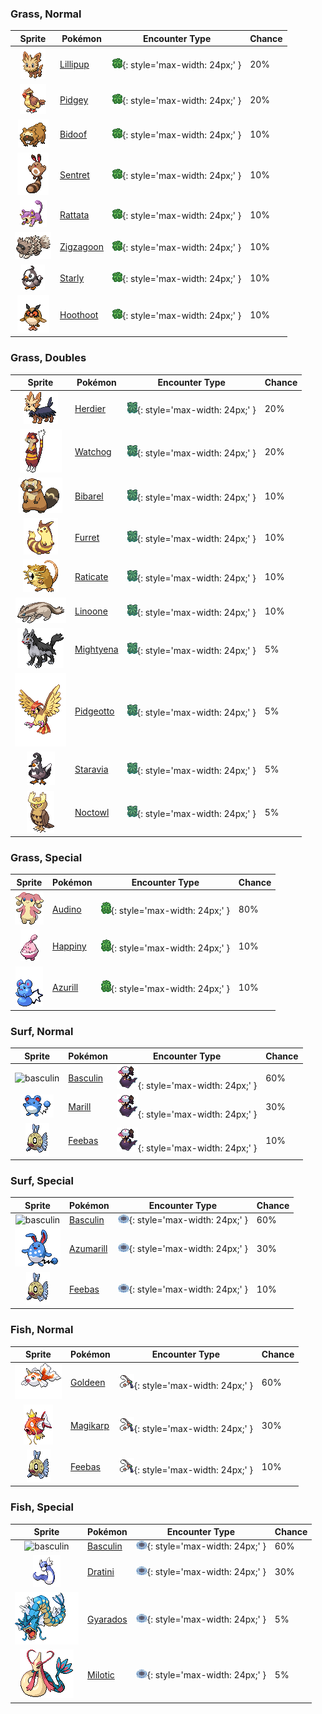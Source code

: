 

### Grass, Normal

| Sprite | Pokémon | Encounter Type | Chance |
| :---: | --- | :---: | --- |
| ![lillipup](https://raw.githubusercontent.com/PokeAPI/sprites/master/sprites/pokemon/versions/generation-v/black-white/animated/506.gif) | [Lillipup](../pokemon/lillipup.md/) | ![Grass, Normal](../assets/encounter_types/grass_normal.png){: style='max-width: 24px;' } | 20% |
| ![pidgey](https://raw.githubusercontent.com/PokeAPI/sprites/master/sprites/pokemon/versions/generation-v/black-white/animated/16.gif) | [Pidgey](../pokemon/pidgey.md/) | ![Grass, Normal](../assets/encounter_types/grass_normal.png){: style='max-width: 24px;' } | 20% |
| ![bidoof](https://raw.githubusercontent.com/PokeAPI/sprites/master/sprites/pokemon/versions/generation-v/black-white/animated/399.gif) | [Bidoof](../pokemon/bidoof.md/) | ![Grass, Normal](../assets/encounter_types/grass_normal.png){: style='max-width: 24px;' } | 10% |
| ![sentret](https://raw.githubusercontent.com/PokeAPI/sprites/master/sprites/pokemon/versions/generation-v/black-white/animated/161.gif) | [Sentret](../pokemon/sentret.md/) | ![Grass, Normal](../assets/encounter_types/grass_normal.png){: style='max-width: 24px;' } | 10% |
| ![rattata](https://raw.githubusercontent.com/PokeAPI/sprites/master/sprites/pokemon/versions/generation-v/black-white/animated/19.gif) | [Rattata](../pokemon/rattata.md/) | ![Grass, Normal](../assets/encounter_types/grass_normal.png){: style='max-width: 24px;' } | 10% |
| ![zigzagoon](https://raw.githubusercontent.com/PokeAPI/sprites/master/sprites/pokemon/versions/generation-v/black-white/animated/263.gif) | [Zigzagoon](../pokemon/zigzagoon.md/) | ![Grass, Normal](../assets/encounter_types/grass_normal.png){: style='max-width: 24px;' } | 10% |
| ![starly](https://raw.githubusercontent.com/PokeAPI/sprites/master/sprites/pokemon/versions/generation-v/black-white/animated/396.gif) | [Starly](../pokemon/starly.md/) | ![Grass, Normal](../assets/encounter_types/grass_normal.png){: style='max-width: 24px;' } | 10% |
| ![hoothoot](https://raw.githubusercontent.com/PokeAPI/sprites/master/sprites/pokemon/versions/generation-v/black-white/animated/163.gif) | [Hoothoot](../pokemon/hoothoot.md/) | ![Grass, Normal](../assets/encounter_types/grass_normal.png){: style='max-width: 24px;' } | 10%

### Grass, Doubles

| Sprite | Pokémon | Encounter Type | Chance |
| :---: | --- | :---: | --- |
| ![herdier](https://raw.githubusercontent.com/PokeAPI/sprites/master/sprites/pokemon/versions/generation-v/black-white/animated/507.gif) | [Herdier](../pokemon/herdier.md/) | ![Grass, Doubles](../assets/encounter_types/grass_doubles.png){: style='max-width: 24px;' } | 20% |
| ![watchog](https://raw.githubusercontent.com/PokeAPI/sprites/master/sprites/pokemon/versions/generation-v/black-white/animated/505.gif) | [Watchog](../pokemon/watchog.md/) | ![Grass, Doubles](../assets/encounter_types/grass_doubles.png){: style='max-width: 24px;' } | 20% |
| ![bibarel](https://raw.githubusercontent.com/PokeAPI/sprites/master/sprites/pokemon/versions/generation-v/black-white/animated/400.gif) | [Bibarel](../pokemon/bibarel.md/) | ![Grass, Doubles](../assets/encounter_types/grass_doubles.png){: style='max-width: 24px;' } | 10% |
| ![furret](https://raw.githubusercontent.com/PokeAPI/sprites/master/sprites/pokemon/versions/generation-v/black-white/animated/162.gif) | [Furret](../pokemon/furret.md/) | ![Grass, Doubles](../assets/encounter_types/grass_doubles.png){: style='max-width: 24px;' } | 10% |
| ![raticate](https://raw.githubusercontent.com/PokeAPI/sprites/master/sprites/pokemon/versions/generation-v/black-white/animated/20.gif) | [Raticate](../pokemon/raticate.md/) | ![Grass, Doubles](../assets/encounter_types/grass_doubles.png){: style='max-width: 24px;' } | 10% |
| ![linoone](https://raw.githubusercontent.com/PokeAPI/sprites/master/sprites/pokemon/versions/generation-v/black-white/animated/264.gif) | [Linoone](../pokemon/linoone.md/) | ![Grass, Doubles](../assets/encounter_types/grass_doubles.png){: style='max-width: 24px;' } | 10% |
| ![mightyena](https://raw.githubusercontent.com/PokeAPI/sprites/master/sprites/pokemon/versions/generation-v/black-white/animated/262.gif) | [Mightyena](../pokemon/mightyena.md/) | ![Grass, Doubles](../assets/encounter_types/grass_doubles.png){: style='max-width: 24px;' } | 5% |
| ![pidgeotto](https://raw.githubusercontent.com/PokeAPI/sprites/master/sprites/pokemon/versions/generation-v/black-white/animated/17.gif) | [Pidgeotto](../pokemon/pidgeotto.md/) | ![Grass, Doubles](../assets/encounter_types/grass_doubles.png){: style='max-width: 24px;' } | 5% |
| ![staravia](https://raw.githubusercontent.com/PokeAPI/sprites/master/sprites/pokemon/versions/generation-v/black-white/animated/397.gif) | [Staravia](../pokemon/staravia.md/) | ![Grass, Doubles](../assets/encounter_types/grass_doubles.png){: style='max-width: 24px;' } | 5% |
| ![noctowl](https://raw.githubusercontent.com/PokeAPI/sprites/master/sprites/pokemon/versions/generation-v/black-white/animated/164.gif) | [Noctowl](../pokemon/noctowl.md/) | ![Grass, Doubles](../assets/encounter_types/grass_doubles.png){: style='max-width: 24px;' } | 5%

### Grass, Special

| Sprite | Pokémon | Encounter Type | Chance |
| :---: | --- | :---: | --- |
| ![audino](https://raw.githubusercontent.com/PokeAPI/sprites/master/sprites/pokemon/versions/generation-v/black-white/animated/531.gif) | [Audino](../pokemon/audino.md/) | ![Grass, Special](../assets/encounter_types/grass_special.png){: style='max-width: 24px;' } | 80% |
| ![happiny](https://raw.githubusercontent.com/PokeAPI/sprites/master/sprites/pokemon/versions/generation-v/black-white/animated/440.gif) | [Happiny](../pokemon/happiny.md/) | ![Grass, Special](../assets/encounter_types/grass_special.png){: style='max-width: 24px;' } | 10% |
| ![azurill](https://raw.githubusercontent.com/PokeAPI/sprites/master/sprites/pokemon/versions/generation-v/black-white/animated/298.gif) | [Azurill](../pokemon/azurill.md/) | ![Grass, Special](../assets/encounter_types/grass_special.png){: style='max-width: 24px;' } | 10%

### Surf, Normal

| Sprite | Pokémon | Encounter Type | Chance |
| :---: | --- | :---: | --- |
| ![basculin]() | [Basculin](../pokemon/basculin.md/) | ![Surf, Normal](../assets/encounter_types/surf_normal.png){: style='max-width: 24px;' } | 60% |
| ![marill](https://raw.githubusercontent.com/PokeAPI/sprites/master/sprites/pokemon/versions/generation-v/black-white/animated/183.gif) | [Marill](../pokemon/marill.md/) | ![Surf, Normal](../assets/encounter_types/surf_normal.png){: style='max-width: 24px;' } | 30% |
| ![feebas](https://raw.githubusercontent.com/PokeAPI/sprites/master/sprites/pokemon/versions/generation-v/black-white/animated/349.gif) | [Feebas](../pokemon/feebas.md/) | ![Surf, Normal](../assets/encounter_types/surf_normal.png){: style='max-width: 24px;' } | 10%

### Surf, Special

| Sprite | Pokémon | Encounter Type | Chance |
| :---: | --- | :---: | --- |
| ![basculin]() | [Basculin](../pokemon/basculin.md/) | ![Surf, Special](../assets/encounter_types/surf_special.png){: style='max-width: 24px;' } | 60% |
| ![azumarill](https://raw.githubusercontent.com/PokeAPI/sprites/master/sprites/pokemon/versions/generation-v/black-white/animated/184.gif) | [Azumarill](../pokemon/azumarill.md/) | ![Surf, Special](../assets/encounter_types/surf_special.png){: style='max-width: 24px;' } | 30% |
| ![feebas](https://raw.githubusercontent.com/PokeAPI/sprites/master/sprites/pokemon/versions/generation-v/black-white/animated/349.gif) | [Feebas](../pokemon/feebas.md/) | ![Surf, Special](../assets/encounter_types/surf_special.png){: style='max-width: 24px;' } | 10%

### Fish, Normal

| Sprite | Pokémon | Encounter Type | Chance |
| :---: | --- | :---: | --- |
| ![goldeen](https://raw.githubusercontent.com/PokeAPI/sprites/master/sprites/pokemon/versions/generation-v/black-white/animated/118.gif) | [Goldeen](../pokemon/goldeen.md/) | ![Fish, Normal](../assets/encounter_types/fish_normal.png){: style='max-width: 24px;' } | 60% |
| ![magikarp](https://raw.githubusercontent.com/PokeAPI/sprites/master/sprites/pokemon/versions/generation-v/black-white/animated/129.gif) | [Magikarp](../pokemon/magikarp.md/) | ![Fish, Normal](../assets/encounter_types/fish_normal.png){: style='max-width: 24px;' } | 30% |
| ![feebas](https://raw.githubusercontent.com/PokeAPI/sprites/master/sprites/pokemon/versions/generation-v/black-white/animated/349.gif) | [Feebas](../pokemon/feebas.md/) | ![Fish, Normal](../assets/encounter_types/fish_normal.png){: style='max-width: 24px;' } | 10%

### Fish, Special

| Sprite | Pokémon | Encounter Type | Chance |
| :---: | --- | :---: | --- |
| ![basculin]() | [Basculin](../pokemon/basculin.md/) | ![Fish, Special](../assets/encounter_types/fish_special.png){: style='max-width: 24px;' } | 60% |
| ![dratini](https://raw.githubusercontent.com/PokeAPI/sprites/master/sprites/pokemon/versions/generation-v/black-white/animated/147.gif) | [Dratini](../pokemon/dratini.md/) | ![Fish, Special](../assets/encounter_types/fish_special.png){: style='max-width: 24px;' } | 30% |
| ![gyarados](https://raw.githubusercontent.com/PokeAPI/sprites/master/sprites/pokemon/versions/generation-v/black-white/animated/130.gif) | [Gyarados](../pokemon/gyarados.md/) | ![Fish, Special](../assets/encounter_types/fish_special.png){: style='max-width: 24px;' } | 5% |
| ![milotic](https://raw.githubusercontent.com/PokeAPI/sprites/master/sprites/pokemon/versions/generation-v/black-white/animated/350.gif) | [Milotic](../pokemon/milotic.md/) | ![Fish, Special](../assets/encounter_types/fish_special.png){: style='max-width: 24px;' } | 5% |
